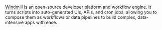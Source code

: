[Windmill](https://www.windmill.dev/) is an open-source developer platform and workflow engine. It turns scripts into auto-generated UIs, APIs, and cron jobs, allowing you to compose them as workflows or data pipelines to build complex, data-intensive apps with ease.
